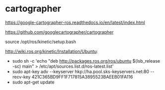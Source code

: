 # cartographer

https://google-cartographer-ros.readthedocs.io/en/latest/index.html

https://github.com/googlecartographer/cartographer

source /opt/ros/kinetic/setup.bash

http://wiki.ros.org/kinetic/Installation/Ubuntu:

* sudo sh -c 'echo "deb http://packages.ros.org/ros/ubuntu $(lsb_release -sc) main" > /etc/apt/sources.list.d/ros-latest.list'
* sudo apt-key adv --keyserver hkp://ha.pool.sks-keyservers.net:80 --recv-key 421C365BD9FF1F717815A3895523BAEEB01FA116
* sudo apt-get update
